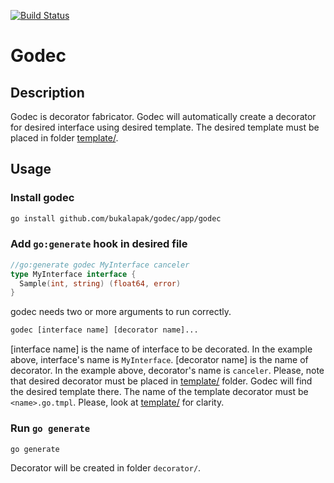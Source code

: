 [![Build Status](https://travis-ci.org/bukalapak/godec.svg?branch=master)](https://travis-ci.org/bukalapak/godec)

# Godec

## Description

Godec is decorator fabricator. Godec will automatically create a decorator for desired interface using desired template. The desired template must be placed in folder [template/](https://github.com/bukalapak/godec/tree/master/template).

## Usage

### Install godec

  ```sh
  go install github.com/bukalapak/godec/app/godec
  ```

### Add `go:generate` hook in desired file

  ```go
  //go:generate godec MyInterface canceler
  type MyInterface interface {
    Sample(int, string) (float64, error)
  }
  ```

  godec needs two or more arguments to run correctly.

  ```sh
  godec [interface name] [decorator name]...
  ```

  [interface name] is the name of interface to be decorated. In the example above, interface's name is `MyInterface`.
  [decorator name] is the name of decorator. In the example above, decorator's name is `canceler`. Please, note that desired decorator must be placed in [template/](https://github.com/bukalapak/godec/tree/master/template) folder. Godec will find the desired template there. The name of the template decorator must be `<name>.go.tmpl`. Please, look at [template/](https://github.com/bukalapak/godec/tree/master/template) for clarity.

### Run `go generate`

  ```sh
  go generate
  ```

  Decorator will be created in folder `decorator/`.

